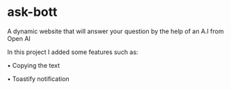 # ask-bott

A dynamic website that will answer your question by the help of an A.I from Open AI

In this project I added some features such as:

• Copying the text

• Toastify notification

